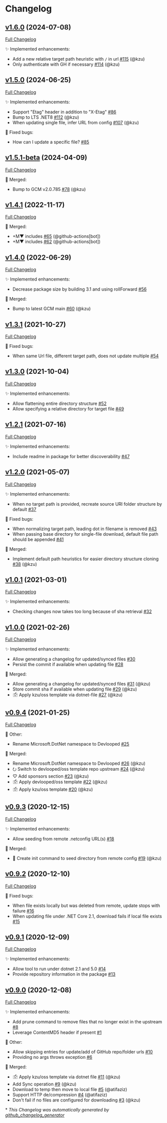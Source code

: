 # Changelog

## [v1.6.0](https://github.com/devlooped/dotnet-file/tree/v1.6.0) (2024-07-08)

[Full Changelog](https://github.com/devlooped/dotnet-file/compare/v1.5.0...v1.6.0)

:sparkles: Implemented enhancements:

- Add a new relative target path heuristic with `/` in url [\#115](https://github.com/devlooped/dotnet-file/pull/115) (@kzu)
- Only authenticate with GH if necessary [\#114](https://github.com/devlooped/dotnet-file/pull/114) (@kzu)

## [v1.5.0](https://github.com/devlooped/dotnet-file/tree/v1.5.0) (2024-06-25)

[Full Changelog](https://github.com/devlooped/dotnet-file/compare/v1.5.1-beta...v1.5.0)

:sparkles: Implemented enhancements:

- Support "Etag" header in addition to "X-Etag" [\#86](https://github.com/devlooped/dotnet-file/issues/86)
- Bump to LTS .NET8 [\#112](https://github.com/devlooped/dotnet-file/pull/112) (@kzu)
- When updating single file, infer URL from config [\#107](https://github.com/devlooped/dotnet-file/pull/107) (@kzu)

:bug: Fixed bugs:

- How can I update a specific file? [\#85](https://github.com/devlooped/dotnet-file/issues/85)

## [v1.5.1-beta](https://github.com/devlooped/dotnet-file/tree/v1.5.1-beta) (2024-04-09)

[Full Changelog](https://github.com/devlooped/dotnet-file/compare/v1.4.1...v1.5.1-beta)

:twisted_rightwards_arrows: Merged:

- Bump to GCM v2.0.785 [\#78](https://github.com/devlooped/dotnet-file/pull/78) (@kzu)

## [v1.4.1](https://github.com/devlooped/dotnet-file/tree/v1.4.1) (2022-11-17)

[Full Changelog](https://github.com/devlooped/dotnet-file/compare/v1.4.0...v1.4.1)

:twisted_rightwards_arrows: Merged:

- +M▼ includes [\#65](https://github.com/devlooped/dotnet-file/pull/65) (@github-actions[bot])
- +M▼ includes [\#62](https://github.com/devlooped/dotnet-file/pull/62) (@github-actions[bot])

## [v1.4.0](https://github.com/devlooped/dotnet-file/tree/v1.4.0) (2022-06-29)

[Full Changelog](https://github.com/devlooped/dotnet-file/compare/v1.3.1...v1.4.0)

:sparkles: Implemented enhancements:

- Decrease package size by building 3.1 and using rollForward [\#56](https://github.com/devlooped/dotnet-file/issues/56)

:twisted_rightwards_arrows: Merged:

- Bump to latest GCM main [\#60](https://github.com/devlooped/dotnet-file/pull/60) (@kzu)

## [v1.3.1](https://github.com/devlooped/dotnet-file/tree/v1.3.1) (2021-10-27)

[Full Changelog](https://github.com/devlooped/dotnet-file/compare/v1.3.0...v1.3.1)

:bug: Fixed bugs:

- When same Url file, different target path, does not update multiple [\#54](https://github.com/devlooped/dotnet-file/issues/54)

## [v1.3.0](https://github.com/devlooped/dotnet-file/tree/v1.3.0) (2021-10-04)

[Full Changelog](https://github.com/devlooped/dotnet-file/compare/v1.2.1...v1.3.0)

:sparkles: Implemented enhancements:

- Allow flattening entire directory structure [\#52](https://github.com/devlooped/dotnet-file/issues/52)
- Allow specifying a relative directory for target file [\#49](https://github.com/devlooped/dotnet-file/issues/49)

## [v1.2.1](https://github.com/devlooped/dotnet-file/tree/v1.2.1) (2021-07-16)

[Full Changelog](https://github.com/devlooped/dotnet-file/compare/v1.2.0...v1.2.1)

:sparkles: Implemented enhancements:

- Include readme in package for better discoverability [\#47](https://github.com/devlooped/dotnet-file/issues/47)

## [v1.2.0](https://github.com/devlooped/dotnet-file/tree/v1.2.0) (2021-05-07)

[Full Changelog](https://github.com/devlooped/dotnet-file/compare/v1.0.1...v1.2.0)

:sparkles: Implemented enhancements:

- When no target path is provided, recreate source URI folder structure by default [\#37](https://github.com/devlooped/dotnet-file/issues/37)

:bug: Fixed bugs:

- When normalizing target path, leading dot in filename is removed [\#43](https://github.com/devlooped/dotnet-file/issues/43)
- When passing base directory for single-file download, default file path should be appended [\#41](https://github.com/devlooped/dotnet-file/issues/41)

:twisted_rightwards_arrows: Merged:

- Implement default path heuristics for easier directory structure cloning [\#38](https://github.com/devlooped/dotnet-file/pull/38) (@kzu)

## [v1.0.1](https://github.com/devlooped/dotnet-file/tree/v1.0.1) (2021-03-01)

[Full Changelog](https://github.com/devlooped/dotnet-file/compare/v1.0.0...v1.0.1)

:sparkles: Implemented enhancements:

- Checking changes now takes too long because of sha retrieval [\#32](https://github.com/devlooped/dotnet-file/issues/32)

## [v1.0.0](https://github.com/devlooped/dotnet-file/tree/v1.0.0) (2021-02-26)

[Full Changelog](https://github.com/devlooped/dotnet-file/compare/v0.9.4...v1.0.0)

:sparkles: Implemented enhancements:

- Allow generating a changelog for updated/synced files [\#30](https://github.com/devlooped/dotnet-file/issues/30)
- Persist the commit if available when updating file [\#28](https://github.com/devlooped/dotnet-file/issues/28)

:twisted_rightwards_arrows: Merged:

- Allow generating a changelog for updated/synced files [\#31](https://github.com/devlooped/dotnet-file/pull/31) (@kzu)
- Store commit sha if available when updating file [\#29](https://github.com/devlooped/dotnet-file/pull/29) (@kzu)
- 🖆 Apply kzu/oss template via dotnet-file [\#27](https://github.com/devlooped/dotnet-file/pull/27) (@kzu)

## [v0.9.4](https://github.com/devlooped/dotnet-file/tree/v0.9.4) (2021-01-25)

[Full Changelog](https://github.com/devlooped/dotnet-file/compare/v0.9.3...v0.9.4)

:hammer: Other:

- Rename Microsoft.DotNet namespace to Devlooped [\#25](https://github.com/devlooped/dotnet-file/issues/25)

:twisted_rightwards_arrows: Merged:

- Rename Microsoft.DotNet namespace to Devlooped [\#26](https://github.com/devlooped/dotnet-file/pull/26) (@kzu)
- ⭮ Switch to devlooped/oss template repo upstream [\#24](https://github.com/devlooped/dotnet-file/pull/24) (@kzu)
- ♡ Add sponsors section [\#23](https://github.com/devlooped/dotnet-file/pull/23) (@kzu)
- 🖆 Apply devlooped/oss template [\#22](https://github.com/devlooped/dotnet-file/pull/22) (@kzu)
- 🖆 Apply kzu/oss template [\#20](https://github.com/devlooped/dotnet-file/pull/20) (@kzu)

## [v0.9.3](https://github.com/devlooped/dotnet-file/tree/v0.9.3) (2020-12-15)

[Full Changelog](https://github.com/devlooped/dotnet-file/compare/v0.9.2...v0.9.3)

:sparkles: Implemented enhancements:

- Allow seeding from remote .netconfig URL\(s\) [\#18](https://github.com/devlooped/dotnet-file/issues/18)

:twisted_rightwards_arrows: Merged:

- 🌱 Create init command to seed directory from remote config  [\#19](https://github.com/devlooped/dotnet-file/pull/19) (@kzu)

## [v0.9.2](https://github.com/devlooped/dotnet-file/tree/v0.9.2) (2020-12-10)

[Full Changelog](https://github.com/devlooped/dotnet-file/compare/v0.9.1...v0.9.2)

:bug: Fixed bugs:

- When file exists locally but was deleted from remote, update stops with failure [\#16](https://github.com/devlooped/dotnet-file/issues/16)
- When updating file under .NET Core 2.1, download fails if local file exists [\#15](https://github.com/devlooped/dotnet-file/issues/15)

## [v0.9.1](https://github.com/devlooped/dotnet-file/tree/v0.9.1) (2020-12-09)

[Full Changelog](https://github.com/devlooped/dotnet-file/compare/v0.9.0...v0.9.1)

:sparkles: Implemented enhancements:

- Allow tool to run under dotnet 2.1 and 5.0 [\#14](https://github.com/devlooped/dotnet-file/issues/14)
- Provide repository information in the package [\#13](https://github.com/devlooped/dotnet-file/issues/13)

## [v0.9.0](https://github.com/devlooped/dotnet-file/tree/v0.9.0) (2020-12-08)

[Full Changelog](https://github.com/devlooped/dotnet-file/compare/6b935124cbe1c9268fb616a065582f7ff58d37a4...v0.9.0)

:sparkles: Implemented enhancements:

- Add prune command to remove files that no longer exist in the upstream [\#8](https://github.com/devlooped/dotnet-file/issues/8)
- Leverage ContentMD5 header if present [\#1](https://github.com/devlooped/dotnet-file/issues/1)

:hammer: Other:

- Allow skipping entries for update/add of GitHub repo/folder urls [\#10](https://github.com/devlooped/dotnet-file/issues/10)
- Providing no args throws exception [\#6](https://github.com/devlooped/dotnet-file/issues/6)

:twisted_rightwards_arrows: Merged:

- 🖆 Apply kzu/oss template via dotnet file [\#11](https://github.com/devlooped/dotnet-file/pull/11) (@kzu)
- Add Sync operation [\#9](https://github.com/devlooped/dotnet-file/pull/9) (@kzu)
- Download to temp then move to local file [\#5](https://github.com/devlooped/dotnet-file/pull/5) (@atifaziz)
- Support HTTP de/compression [\#4](https://github.com/devlooped/dotnet-file/pull/4) (@atifaziz)
- Don't fail if no files are configured for downloading [\#3](https://github.com/devlooped/dotnet-file/pull/3) (@kzu)



\* *This Changelog was automatically generated by [github_changelog_generator](https://github.com/github-changelog-generator/github-changelog-generator)*

